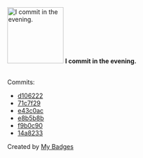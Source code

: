 <img src="https://my-badges.github.io/my-badges/evening-commits.png" alt="I commit in the evening." title="I commit in the evening." width="128">
<strong>I commit in the evening.</strong>
<br><br>

Commits:

- <a href="https://github.com/ksysoev/make-it-public/commit/d1062223f666cd24b1c3d9fd4c5976cc1df661e3">d106222</a>
- <a href="https://github.com/ksysoev/make-it-public/commit/71c7f29bc9ac056596cf3b3f1e4f9ef310f2cb19">71c7f29</a>
- <a href="https://github.com/ksysoev/make-it-public/commit/e43c0acbd7d3aafc96dbeae7fcbe498ac6310dd5">e43c0ac</a>
- <a href="https://github.com/ksysoev/make-it-public/commit/e8b5b8b83c5223205f291e2be648d243c3f26aac">e8b5b8b</a>
- <a href="https://github.com/ksysoev/make-it-public/commit/f9b0c9000f9c197d1ea84a5113b269a350e3a456">f9b0c90</a>
- <a href="https://github.com/ksysoev/make-it-public/commit/14a8233eb1f8c4268210ff296ff3c25ff3f93b8a">14a8233</a>


Created by <a href="https://github.com/my-badges/my-badges">My Badges</a>